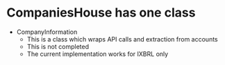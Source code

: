 
# CompaniesHouse has one class

- CompanyInformation
  - This is a class which wraps API calls and extraction from accounts
  - This is not completed
  - The current implementation works for IXBRL only
